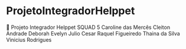 # ProjetoIntegradorHelppet
🚀 Projeto Integrador Helppet
SQUAD 5
Caroline das Mercês
Cleiton Andrade
Deborah Evelyn
Julio Cesar
Raquel Figueiredo
Thaina da Silva
Vinicius Rodrigues